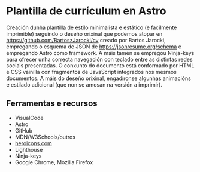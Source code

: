 # Plantilla de currículum en Astro

Creación dunha plantilla de estilo minimalista e estático (e facilmente imprimible) seguindo o deseño orixinal que podemos atopar en https://github.com/BartoszJarocki/cv creado por Bartos Jarocki, empregando o esquema de JSON de https://jsonresume.org/schema e empregando Astro como framework. A máis tamén se empregou Ninja-keys para ofrecer unha correcta navegación con teclado entre as distintas redes sociais presentadas.
O conxunto do documento está conformado por HTML e CSS vainilla con fragmentos de JavaScript integrados nos mesmos documentos. 
A máis do deseño orixinal, engadíronse algunhas animacións e estilado adicional (que non se amosan na versión a imprimir).


## Ferramentas e recursos
- VisualCode
- Astro
- GitHub
- MDN/W3Schools/outros
- [heroicons.com](https://heroicons.com/)
- Lighthouse
- Ninja-keys
- Google Chrome, Mozilla Firefox




